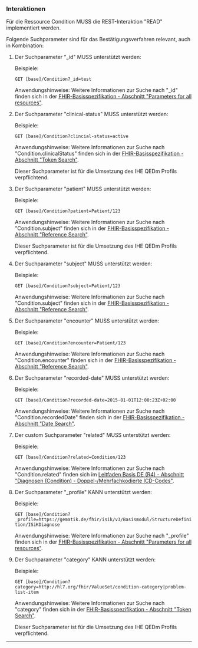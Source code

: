 ### Interaktionen

Für die Ressource Condition MUSS die REST-Interaktion "READ" implementiert werden.

Folgende Suchparameter sind für das Bestätigungsverfahren relevant, auch in Kombination:

1. Der Suchparameter "_id" MUSS unterstützt werden:

    Beispiele:

    ```GET [base]/Condition?_id=test```

    Anwendungshinweise: Weitere Informationen zur Suche nach "_id" finden sich in der [FHIR-Basisspezifikation - Abschnitt "Parameters for all resources"](https://hl7.org/fhir/R4/search.html#all).

1. Der Suchparameter "clinical-status" MUSS unterstützt werden:

    Beispiele:

    ```GET [base]/Condition?clincial-status=active```

    Anwendungshinweise: Weitere Informationen zur Suche nach "Condition.clinicalStatus" finden sich in der [FHIR-Basisspezifikation - Abschnitt "Token Search"](https://hl7.org/fhir/R4/search.html#token).

    Dieser Suchparameter ist für die Umsetzung des IHE QEDm Profils verpflichtend.

1. Der Suchparameter "patient" MUSS unterstützt werden:

   Beispiele:

    ```GET [base]/Condition?patient=Patient/123```

    Anwendungshinweise: Weitere Informationen zur Suche nach "Condition.subject" finden sich in der [FHIR-Basisspezifikation - Abschnitt "Reference Search"](https://www.hl7.org/fhir/R4/search.html#reference).

    Dieser Suchparameter ist für die Umsetzung des IHE QEDm Profils verpflichtend.

1. Der Suchparameter "subject" MUSS unterstützt werden:

   Beispiele:

    ```GET [base]/Condition?subject=Patient/123```

    Anwendungshinweise: Weitere Informationen zur Suche nach "Condition.subject" finden sich in der [FHIR-Basisspezifikation - Abschnitt "Reference Search"](https://www.hl7.org/fhir/R4/search.html#reference).

1. Der Suchparameter "encounter" MUSS unterstützt werden:

   Beispiele:

    ```GET [base]/Condition?encounter=Patient/123```

    Anwendungshinweise: Weitere Informationen zur Suche nach "Condition.encounter" finden sich in der [FHIR-Basisspezifikation - Abschnitt "Reference Search"](https://www.hl7.org/fhir/R4/search.html#reference).

1. Der Suchparameter "recorded-date" MUSS unterstützt werden:

    Beispiele:

    ```GET [base]/Condition?recorded-date=2015-01-01T12:00:23Z+02:00```

    Anwendungshinweise: Weitere Informationen zur Suche nach "Condition.recordedDate" finden sich in der [FHIR-Basisspezifikation - Abschnitt "Date Search"](https://hl7.org/fhir/R4/search.html#date).

1. Der custom Suchparameter "related" MUSS unterstützt werden:

   Beispiele:

   ```GET [base]/Condition?related=Condition/123```

   Anwendungshinweise: Weitere Informationen zur Suche nach "Condition.related" finden sich im [Leitfaden Basis DE (R4) - Abschnitt "Diagnosen (Condition) - Doppel-/Mehrfachkodierte ICD-Codes"](https://ig.fhir.de/basisprofile-de/1.2.0/Ressourcen-DiagnosenCondition.html).

1. Der Suchparameter "_profile" KANN unterstützt werden:

    Beispiele:

    ```GET [base]/Condition?_profile=https://gematik.de/fhir/isik/v3/Basismodul/StructureDefinition/ISiKDiagnose```

    Anwendungshinweise: Weitere Informationen zur Suche nach "_profile" finden sich in der [FHIR-Basisspezifikation - Abschnitt "Parameters for all resources"](https://hl7.org/fhir/R4/search.html#all).

1. Der Suchparameter "category" KANN unterstützt werden:

    Beispiele:

    ```GET [base]/Condition?category=http://hl7.org/fhir/ValueSet/condition-category|problem-list-item```

    Anwendungshinweise: Weitere Informationen zur Suche nach "category" finden sich in der [FHIR-Basisspezifikation - Abschnitt "Token Search"](https://hl7.org/fhir/R4/search.html#token).

    Dieser Suchparameter ist für die Umsetzung des IHE QEDm Profils verpflichtend.

---
